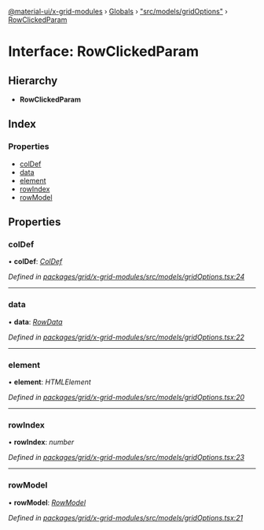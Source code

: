 [@material-ui/x-grid-modules](../README.md) › [Globals](../globals.md) › ["src/models/gridOptions"](../modules/_src_models_gridoptions_.md) › [RowClickedParam](_src_models_gridoptions_.rowclickedparam.md)

# Interface: RowClickedParam

## Hierarchy

- **RowClickedParam**

## Index

### Properties

- [colDef](_src_models_gridoptions_.rowclickedparam.md#coldef)
- [data](_src_models_gridoptions_.rowclickedparam.md#data)
- [element](_src_models_gridoptions_.rowclickedparam.md#element)
- [rowIndex](_src_models_gridoptions_.rowclickedparam.md#rowindex)
- [rowModel](_src_models_gridoptions_.rowclickedparam.md#rowmodel)

## Properties

### colDef

• **colDef**: _[ColDef](_src_models_coldef_coldef_.coldef.md)_

_Defined in [packages/grid/x-grid-modules/src/models/gridOptions.tsx:24](https://github.com/mui-org/material-ui-x/blob/a679779/packages/grid/x-grid-modules/src/models/gridOptions.tsx#L24)_

---

### data

• **data**: _[RowData](_src_models_rows_.rowdata.md)_

_Defined in [packages/grid/x-grid-modules/src/models/gridOptions.tsx:22](https://github.com/mui-org/material-ui-x/blob/a679779/packages/grid/x-grid-modules/src/models/gridOptions.tsx#L22)_

---

### element

• **element**: _HTMLElement_

_Defined in [packages/grid/x-grid-modules/src/models/gridOptions.tsx:20](https://github.com/mui-org/material-ui-x/blob/a679779/packages/grid/x-grid-modules/src/models/gridOptions.tsx#L20)_

---

### rowIndex

• **rowIndex**: _number_

_Defined in [packages/grid/x-grid-modules/src/models/gridOptions.tsx:23](https://github.com/mui-org/material-ui-x/blob/a679779/packages/grid/x-grid-modules/src/models/gridOptions.tsx#L23)_

---

### rowModel

• **rowModel**: _[RowModel](_src_models_rows_.rowmodel.md)_

_Defined in [packages/grid/x-grid-modules/src/models/gridOptions.tsx:21](https://github.com/mui-org/material-ui-x/blob/a679779/packages/grid/x-grid-modules/src/models/gridOptions.tsx#L21)_
